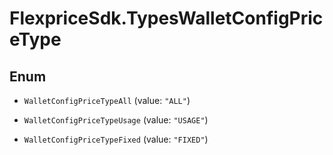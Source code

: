 # FlexpriceSdk.TypesWalletConfigPriceType

## Enum


* `WalletConfigPriceTypeAll` (value: `"ALL"`)

* `WalletConfigPriceTypeUsage` (value: `"USAGE"`)

* `WalletConfigPriceTypeFixed` (value: `"FIXED"`)



